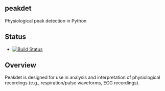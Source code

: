 peakdet
-------
Physiological peak detection in Python

## Status
* [![Build Status](https://travis-ci.org/rmarkello/peakdet.svg?branch=master)](https://travis-ci.org/rmarkello/peakdet)

## Overview

Peakdet is designed for use in analysis and interpretation of physiological recordings (e.g., respiration/pulse waveforms, ECG recordings).